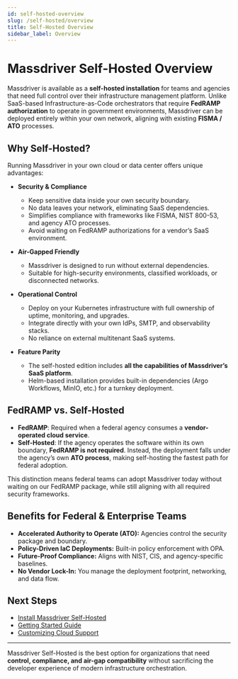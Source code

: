 ```yaml
---
id: self-hosted-overview
slug: /self-hosted/overview
title: Self-Hosted Overview
sidebar_label: Overview
---
```


# Massdriver Self-Hosted Overview

Massdriver is available as a **self-hosted installation** for teams and agencies that need full control over their infrastructure management platform. Unlike SaaS-based Infrastructure-as-Code orchestrators that require **FedRAMP authorization** to operate in government environments, Massdriver can be deployed entirely within your own network, aligning with existing **FISMA / ATO** processes.

## Why Self-Hosted?

Running Massdriver in your own cloud or data center offers unique advantages:

- **Security & Compliance**  
  - Keep sensitive data inside your own security boundary.  
  - No data leaves your network, eliminating SaaS dependencies.  
  - Simplifies compliance with frameworks like FISMA, NIST 800-53, and agency ATO processes.  
  - Avoid waiting on FedRAMP authorizations for a vendor’s SaaS environment.  

- **Air-Gapped Friendly**  
  - Massdriver is designed to run without external dependencies.  
  - Suitable for high-security environments, classified workloads, or disconnected networks.  

- **Operational Control**  
  - Deploy on your Kubernetes infrastructure with full ownership of uptime, monitoring, and upgrades.  
  - Integrate directly with your own IdPs, SMTP, and observability stacks.  
  - No reliance on external multitenant SaaS systems.  

- **Feature Parity**  
  - The self-hosted edition includes **all the capabilities of Massdriver’s SaaS platform**.  
  - Helm-based installation provides built-in dependencies (Argo Workflows, MinIO, etc.) for a turnkey deployment.

## FedRAMP vs. Self-Hosted

- **FedRAMP**: Required when a federal agency consumes a **vendor-operated cloud service**.  
- **Self-Hosted**: If the agency operates the software within its own boundary, **FedRAMP is not required**. Instead, the deployment falls under the agency’s own **ATO process**, making self-hosting the fastest path for federal adoption.  

This distinction means federal teams can adopt Massdriver today without waiting on our FedRAMP package, while still aligning with all required security frameworks.

## Benefits for Federal & Enterprise Teams

- **Accelerated Authority to Operate (ATO):** Agencies control the security package and boundary.  
- **Policy-Driven IaC Deployments:** Built-in policy enforcement with OPA.  
- **Future-Proof Compliance:** Aligns with NIST, CIS, and agency-specific baselines.  
- **No Vendor Lock-In:** You manage the deployment footprint, networking, and data flow.  

## Next Steps

- [Install Massdriver Self-Hosted](/self-hosted/install)  
- [Getting Started Guide](/getting_started/00-overview)  
- [Customizing Cloud Support](/guides/customizing-cloud-support)  

---

Massdriver Self-Hosted is the best option for organizations that need **control, compliance, and air-gap compatibility** without sacrificing the developer experience of modern infrastructure orchestration.
